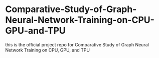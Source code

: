 # Comparative-Study-of-Graph-Neural-Network-Training-on-CPU-GPU-and-TPU
this is the official project repo for Comparative Study of Graph Neural Network Training on CPU, GPU, and TPU
